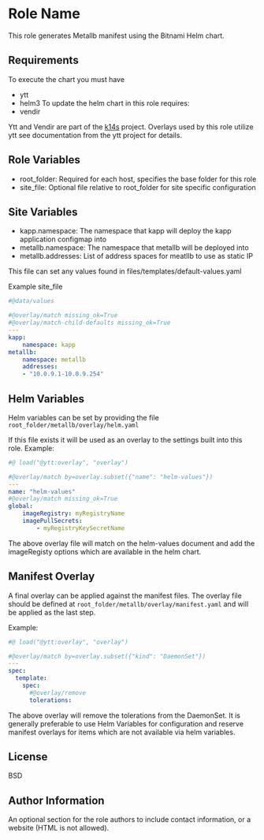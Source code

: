 Role Name
=========

This role generates Metallb manifest using the Bitnami Helm chart.

Requirements
------------

To execute the chart you must have 
 - ytt
 - helm3
To update the helm chart in this role requires:
 - vendir

Ytt and Vendir are part of the [k14s][k14] project. Overlays used by this role utilize ytt see
documentation from the ytt project for details.

Role Variables
--------------

 - root_folder: Required for each host, specifies the base folder for this role
 - site_file: Optional file relative to root_folder for site specific configuration

Site Variables
--------------
 - kapp.namespace: The namespace that kapp will deploy the kapp application configmap into
 - metallb.namespace: The namespace that metallb will be deployed into
 - metallb.addresses: List of address spaces for meatllb to use as static IP

This file can set any values found in files/templates/default-values.yaml

Example site_file
```yaml
#@data/values

#@overlay/match missing_ok=True
#@overlay/match-child-defaults missing_ok=True
---
kapp:
    namespace: kapp
metallb:
    namespace: metallb
    addresses:
    - "10.0.9.1-10.0.9.254"
```

Helm Variables
--------------
Helm variables can be set by providing the file `root_folder/metallb/overlay/helm.yaml`

If this file exists it will be used as an overlay to the settings built into this role.
Example:
```yaml
#@ load("@ytt:overlay", "overlay")

#@overlay/match by=overlay.subset({"name": "helm-values"})
---
name: "helm-values"
#@overlay/match missing_ok=True
global:
    imageRegistry: myRegistryName
    imagePullSecrets:
        - myRegistryKeySecretName
```
The above overlay file will match on the helm-values document and add the imageRegisty options
which are available in the helm chart.

Manifest Overlay
----------------
A final overlay can be applied against the manifest files. The overlay file should be defined
at `root_folder/metallb/overlay/manifest.yaml` and will be applied as the last step.

Example:
```yaml
#@ load("@ytt:overlay", "overlay")

#@overlay/match by=overlay.subset({"kind": "DaemonSet"})
---
spec:
  template:
    spec:
      #@overlay/remove
      tolerations:
```
The above overlay will remove the tolerations from the DaemonSet. It is generally preferable
to use Helm Variables for configuration and reserve manifest overlays for items which are not
available via helm variables.

License
-------

BSD

Author Information
------------------

An optional section for the role authors to include contact information, or a website (HTML is not allowed).

[k14]:https://k14s.io/
